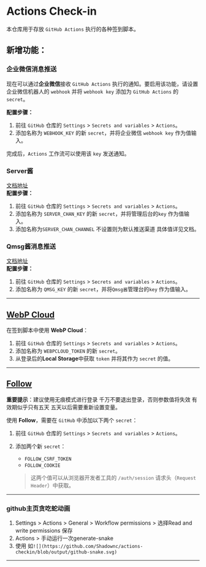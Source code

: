 # Actions Check-in

本仓库用于存放 `GitHub Actions` 执行的各种签到脚本。

## 新增功能：
### **企业微信消息推送**

现在可以通过**企业微信**接收 `GitHub Actions` 执行的通知。要启用该功能，请设置企业微信机器人的 `webhook` 并将 `webhook key` 添加为 `GitHub Actions` 的 `secret`。

**配置步骤：**

1. 前往 `GitHub` 仓库的 `Settings` > `Secrets and variables` > `Actions`。
2. 添加名称为 `WEBHOOK_KEY` 的新 `secret`，并将企业微信 `webhook key` 作为值输入。

完成后，`Actions` 工作流可以使用该 `key` 发送通知。

### **Server酱**
[文档地址](https://sct.ftqq.com/)  
**配置步骤：**
1. 前往 `GitHub` 仓库的 `Settings` > `Secrets and variables` > `Actions`。
2. 添加名称为 `SERVER_CHAN_KEY` 的新 `secret`，并将管理后台的`key` 作为值输入。
3. 添加名称为`SERVER_CHAN_CHANNEL` 不设置则为默认推送渠道 具体值详见文档。

### **Qmsg酱消息推送**  
[文档地址](https://qmsg.zendee.cn/)  
**配置步骤：**
1. 前往 `GitHub` 仓库的 `Settings` > `Secrets and variables` > `Actions`。
2. 添加名称为 `QMSG_KEY` 的新 `secret`，并将`Qmsg酱`管理台的`key` 作为值输入。

---

## [WebP Cloud](https://dashboard.webp.se/proxy)

在签到脚本中使用 **WebP Cloud**：

1. 前往 `GitHub` 仓库的 `Settings` > `Secrets and variables` > `Actions`。
2. 添加名称为 `WEBPCLOUD_TOKEN` 的新 `secret`。
3. 从登录后的**Local Storage**中获取 `token` 并将其作为 `secret` 的值。

---

## [Follow](https://app.follow.is/)

**重要提示**：建议使用无痕模式进行登录 千万不要退出登录，否则参数值将失效 有效期似乎只有五天 五天以后需要重新设置变量。

使用 **Follow**，需要在 `GitHub` 中添加以下两个 `secret`：

1. 前往 `GitHub` 仓库的 `Settings` > `Secrets and variables` > `Actions`。
2. 添加两个新 `secret`：
   - `FOLLOW_CSRF_TOKEN`
   - `FOLLOW_COOKIE`

   > 这两个值可以从浏览器开发者工具的 `/auth/session` 请求头（`Request Header`）中获取。

---
### **github主页贪吃蛇动画**
1. Settings > Actions > General > Workflow permissions > 选择Read and write permissions 保存
2. Actions > 手动运行一次generate-snake
3. 使用 如`![](https://github.com/Shadownc/actions-checkin/blob/output/github-snake.svg)`

---
